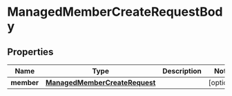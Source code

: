 

# ManagedMemberCreateRequestBody


## Properties

| Name | Type | Description | Notes |
|------------ | ------------- | ------------- | -------------|
|**member** | [**ManagedMemberCreateRequest**](ManagedMemberCreateRequest.md) |  |  [optional] |



